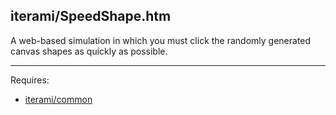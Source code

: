 iterami/SpeedShape.htm
----------------------

A web-based simulation in which you must click the randomly generated canvas shapes as quickly as possible.

---

Requires:
* [iterami/common](https://github.com/iterami/common)
